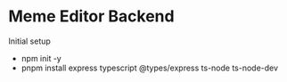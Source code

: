 <h1>Meme Editor Backend</h1>

Initial setup 
- npm init -y
- pnpm install express typescript @types/express ts-node ts-node-dev


